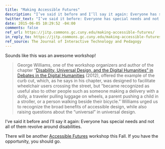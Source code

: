 ```yaml
---
title: "Making Accessible Futures"
description: "I’ve said it before and I’ll say it again: Everyone has special needs and not all of them revolve around disabilities."
twitter_text: "I’ve said it before: Everyone has special needs and not all of them revolve around disabilities."
date: 2015-06-05 10:29:52 -04:00
comments: false
ref_url: https://jitp.commons.gc.cuny.edu/making-accessible-futures/
in_reply_to: https://jitp.commons.gc.cuny.edu/making-accessible-futures/
ref_source: The Journal of Interactive Technology and Pedagogy
---
```


Sounds like this was an awesome workshop!

> George Williams, one of the workshop organizers and author of the chapter “[Disability, Universal Design, and the Digital Humanities” in Debates in the Digital Humanities](https://dhdebates.gc.cuny.edu/debates/text/44) (2012), offered the example of the curb cut, which, as he says in his chapter, was designed to facilitate wheelchair users crossing the street, but “became recognized as useful also to other people such as someone making a delivery with a dolly, a traveler pulling luggage on wheels, a parent pushing a child in a stroller, or a person walking beside their bicycle.” Williams urged us to recognize the broad benefits of accessible design, while also raising questions about the “universal” in universal design.

I’ve said it before and I’ll say it again: Everyone has special needs and not all of them revolve around disabilities.

There will be another [Accessible Futures](https://www.accessiblefuture.org/) workshop this Fall. If you have the opportunity, you should go.